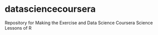 datasciencecoursera
===================

Repository for Making the Exercise and Data Science Coursera Science Lessons of R
